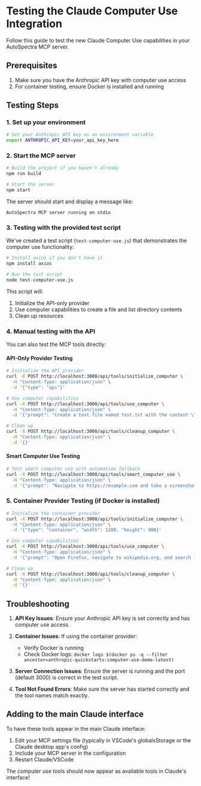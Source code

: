 # Testing the Claude Computer Use Integration

Follow this guide to test the new Claude Computer Use capabilities in your AutoSpectra MCP server.

## Prerequisites

1. Make sure you have the Anthropic API key with computer use access
2. For container testing, ensure Docker is installed and running

## Testing Steps

### 1. Set up your environment

```bash
# Set your Anthropic API key as an environment variable
export ANTHROPIC_API_KEY=your_api_key_here
```

### 2. Start the MCP server

```bash
# Build the project if you haven't already
npm run build

# Start the server
npm start
```

The server should start and display a message like:
```
AutoSpectra MCP server running on stdio
```

### 3. Testing with the provided test script

We've created a test script (`test-computer-use.js`) that demonstrates the computer use functionality:

```bash
# Install axios if you don't have it
npm install axios

# Run the test script
node test-computer-use.js
```

This script will:
1. Initialize the API-only provider
2. Use computer capabilities to create a file and list directory contents
3. Clean up resources

### 4. Manual testing with the API

You can also test the MCP tools directly:

#### API-Only Provider Testing

```bash
# Initialize the API provider
curl -X POST http://localhost:3000/api/tools/initialize_computer \
  -H "Content-Type: application/json" \
  -d '{"type": "api"}'

# Use computer capabilities
curl -X POST http://localhost:3000/api/tools/use_computer \
  -H "Content-Type: application/json" \
  -d '{"prompt": "Create a text file named test.txt with the content \"Hello from AutoSpectra\" and then display its contents"}'

# Clean up
curl -X POST http://localhost:3000/api/tools/cleanup_computer \
  -H "Content-Type: application/json" \
  -d '{}'
```

#### Smart Computer Use Testing

```bash
# Test smart computer use with automation fallback
curl -X POST http://localhost:3000/api/tools/smart_computer_use \
  -H "Content-Type: application/json" \
  -d '{"prompt": "Navigate to https://example.com and take a screenshot of the page", "useAutomation": true}'
```

### 5. Container Provider Testing (if Docker is installed)

```bash
# Initialize the container provider
curl -X POST http://localhost:3000/api/tools/initialize_computer \
  -H "Content-Type: application/json" \
  -d '{"type": "container", "width": 1280, "height": 800}'

# Use computer capabilities
curl -X POST http://localhost:3000/api/tools/use_computer \
  -H "Content-Type: application/json" \
  -d '{"prompt": "Open Firefox, navigate to wikipedia.org, and search for \"artificial intelligence\""}'

# Clean up
curl -X POST http://localhost:3000/api/tools/cleanup_computer \
  -H "Content-Type: application/json" \
  -d '{}'
```

## Troubleshooting

1. **API Key Issues**: Ensure your Anthropic API key is set correctly and has computer use access.

2. **Container Issues**: If using the container provider:
   - Verify Docker is running
   - Check Docker logs: `docker logs $(docker ps -q --filter ancestor=anthropic-quickstarts:computer-use-demo-latest)`

3. **Server Connection Issues**: Ensure the server is running and the port (default 3000) is correct in the test script.

4. **Tool Not Found Errors**: Make sure the server has started correctly and the tool names match exactly.

## Adding to the main Claude interface

To have these tools appear in the main Claude interface:

1. Edit your MCP settings file (typically in VSCode's globalsStorage or the Claude desktop app's config)
2. Include your MCP server in the configuration
3. Restart Claude/VSCode

The computer use tools should now appear as available tools in Claude's interface!
